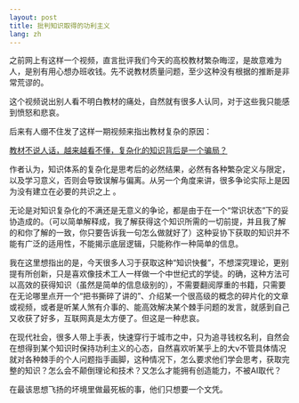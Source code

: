 ```yaml
---
layout: post
title: 批判知识取得的功利主义
lang: zh
---
```

之前网上有这样一个视频，直言批评我们今天的高校教材繁杂晦涩，是故意难为人，是别有用心想办班收钱。先不说教材质量问题，至少这种没有根据的推断是非常荒谬的。

这个视频说出别人看不明白教材的痛处，自然就有很多人认同，对于这些我只能感到愤怒和悲哀。

后来有人绷不住发了这样一期视频来指出教材复杂的原因：

[教材不说人话，越来越看不懂，复杂化的知识背后是一个骗局？](https://www.bilibili.com/video/BV1b2rUYcEmq)

作者认为，知识体系的复杂化是思考后的必然结果，必然有各种繁杂定义与限定，以及学习意义，否则会导致误解与偏离。从另一个角度来讲，很多争论实际上是因为没有建立在必要的共识之上 。

无论是对知识复杂化的不满还是无意义的争论，都是由于在一个“常识状态”下的妥协造成的。（可以简单解释成，我了解获得这个知识所需的一切前提，并且我了解的和你了解的一致，你只要告诉我一句怎么做就好了）这种妥协下获取的知识并不能有广泛的适用性，不能揭示底层逻辑，只能称作一种简单的信息。

我在这里想指出的是，今天很多人习于获取这种“知识快餐”，不想深究理论，更别提有所创新，只是喜欢像技术工人一样做一个中世纪式的学徒。的确，这种方法可以高效的获得知识（虽然是简单的信息级别的），不需要翻阅厚重的书籍，只需要在无论哪里点开一个“把书撕碎了讲的”、介绍某一个很高级的概念的碎片化的文章或视频，或者是听某人煞有介事的、能高效解决某个棘手问题的发言，就感到自己又收获了好多，互联网真是太方便了。但这是一种悲哀。

在现代社会，很多人带上手表，快速穿行于城市之中，只为追寻钱权名利，自然会在想得到某个知识时保持功利主义的心态，自然喜欢听某乎上的大v不管具体情况就对各种棘手的个人问题指手画脚，这种情况下，怎么要求他们学会思考，获取完整的知识？怎么会不颠倒理论和技术？又怎么才能拥有创造能力，不被AI取代？

在最该思想飞扬的坏境里做最死板的事，他们只想要一个文凭。
